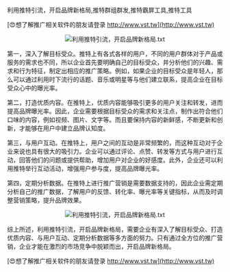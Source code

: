 利用推特引流，开启品牌新格局,推特群组群发,推特霸屏工具,推特工具

[😍想了解推广相关软件的朋友请登录 http://www.vst.tw](http://www.vst.tw)

 <center><img src="https://vst.tw/MP4/tuiguang/png/4.png" alt="利用推特引流，开启品牌新格局.txt"></center>

第一，深入了解目标受众。推特上有各式各样的用户，不同的用户群体对于产品或服务的需求也不同，所以企业首先要明确自己的目标受众，并分析他们的兴趣、需求和行为特征，制定出相应的推广策略。例如，如果企业的目标受众是年轻人，那么可以通过利用时下流行的话题、音乐或明星等与他们建立联系，提高企业在目标受众心中的曝光率。

第二，打造优质内容。在推特上，优质内容能够吸引更多的用户关注和转发，进而提高品牌曝光率。因此，企业需要根据目标受众的需求和关注点，制作出符合他们口味的内容，例如视频、图片、文字等。而且要保持内容的新鲜感，不断更新和创新，才能够在用户中建立品牌认知度。

第三，与用户互动。在推特上，用户之间的互动是非常频繁的，而这种互动对于企业来说也具有很大的吸引力。企业可以通过评论、点赞、转发等方式与用户进行互动，回答他们的问题或提供帮助，增加用户对企业的好感度。此外，企业还可以利用推特举行互动活动，增强用户参与度，提高品牌曝光率。

第四，定期分析数据。在推特上进行推广营销是需要数据支持的，因此企业需定期分析自己的推广数据，了解用户的反馈、转化率、曝光率等关键指标，从而及时调整营销策略，提升品牌效果。

 <center><img src="https://vst.tw/MP4/tuiguang/png/5.png" alt="利用推特引流，开启品牌新格局.txt"></center>

综上所述，利用推特引流，开启品牌新格局，需要企业有深入了解目标受众、打造优质内容、与用户互动、定期分析数据等多方面的努力。只有通过全方位的推广营销，企业才能在激烈的市场竞争中脱颖而出，开启品牌新格局。

[😍想了解推广相关软件的朋友请登录 http://www.vst.tw](http://www.vst.tw)



